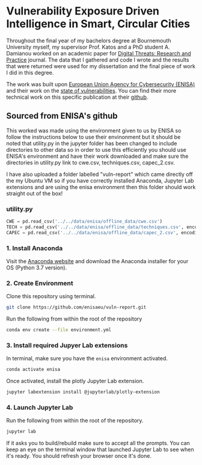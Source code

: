 # Vulnerability Exposure Driven Intelligence in Smart, Circular Cities
Throughout the final year of my bachelors degree at Bournemouth University myself, my supervisor Prof. Katos and a PhD student A. Damianou worked on an academic paper for [Digital Threats: Research and Practice](https://dl.acm.org/journal/dtrap) journal. The data that I gathered and code I wrote and the results that were returned were used for my dissertation and the final piece of work I did in this degree. 

The work was built upon [European Union Agency for Cybersecurity (ENISA)](https://www.enisa.europa.eu/) and their work on the [state of vulnerabilities](https://www.enisa.europa.eu/publications/technical-reports-on-cybersecurity-situation-the-state-of-cyber-security-vulnerabilities). You can find their more technical work on this specific publication at their [github](https://github.com/enisaeu/vuln-report).

## Sourced from ENISA's github
This worked was made using the environment given to us by ENISA so follow the instructions below to use their envinonment but it should be noted that utility.py in the jupyter folder has been changed to include directories to other data so in order to use this efficiently you should use ENISA's environment and have their work downloaded and make sure the directories in utility.py link to cwe.csv, techniques.csv, capec_2.csv.

I have also uploaded a folder labelled "vuln-report" which came directly off the my Ubuntu VM so if you have correctly installed Anaconda, Jupyter Lab extensions and are using the enisa environment then this folder should work straight out of the box!

### utility.py
```python
CWE = pd.read_csv('../../data/enisa/offline_data/cwe.csv')
TECH = pd.read_csv('../../data/enisa/offline_data/techniques.csv', encoding ='latin1')
CAPEC = pd.read_csv('../../data/enisa/offline_data/capec_2.csv', encoding ='latin1')
```

### 1. Install Anaconda

Visit the [Anaconda website](https://www.anaconda.com/distribution/) and download the Anaconda installer for your OS (Python 3.7 version).

### 2. Create Environment

Clone this repository using terminal.

```bash
git clone https://github.com/enisaeu/vuln-report.git
```

Run the following from within the root of the repository

```bash
conda env create --file environment.yml
```

### 3. Install required Jupyer Lab extensions

In terminal, make sure you have the `enisa` environment activated.

```bash
conda activate enisa
```

Once activated, install the plotly Jupyter Lab extension.

```bash
jupyter labextension install @jupyterlab/plotly-extension
```

### 4. Launch Jupyter Lab

Run the following from within the root of the repository.

```bash
jupyter lab
```

If it asks you to build/rebuild make sure to accept all the prompts. You can keep an eye on the terminal window that launched Jupyter Lab to see when it's ready. You should refresh your browser once it's done.
